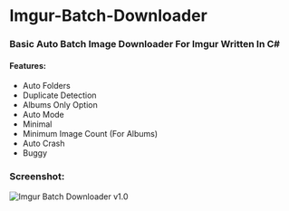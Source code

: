# Imgur-Batch-Downloader
### Basic Auto Batch Image Downloader For Imgur Written In C#

#### Features:
* Auto Folders
* Duplicate Detection
* Albums Only Option
* Auto Mode
* Minimal
* Minimum Image Count (For Albums)
* Auto Crash
* Buggy


### Screenshot:

![Imgur Batch Downloader v1.0](https://i.imgur.com/0iRXFpE.png)
